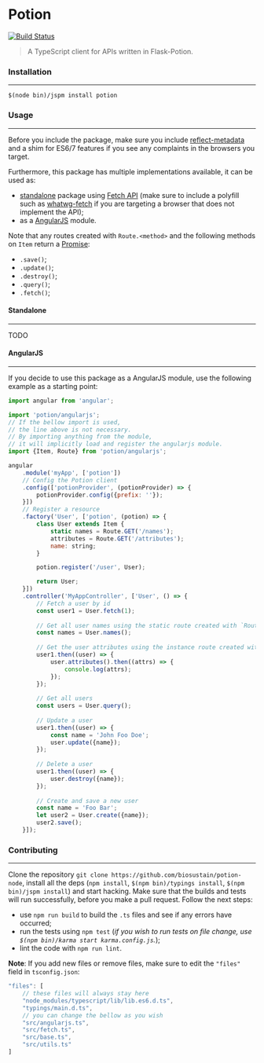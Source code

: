 # Potion

[![Build Status](https://travis-ci.org/biosustain/potion-node.svg?branch=master)](https://travis-ci.org/biosustain/potion-node)

> A TypeScript client for APIs written in Flask-Potion.

### Installation
----------------
```shell
$(node bin)/jspm install potion
```


### Usage
---------
Before you include the package, make sure you include [reflect-metadata](https://www.npmjs.com/package/reflect-metadata) and a shim for ES6/7 features if you see any complaints in the browsers you target.

Furthermore, this package has multiple implementations available, it can be used as:
* [standalone](#standalone) package using [Fetch API](https://developer.mozilla.org/en/docs/Web/API/Fetch_API) (make sure to include a polyfill such as [whatwg-fetch](https://github.com/github/fetch) if you are targeting a browser that does not implement the API);
* as a [AngularJS](#angularjs) module.

Note that any routes created with `Route.<method>` and the following methods on `Item` return a [Promise](https://developer.mozilla.org/en/docs/Web/JavaScript/Reference/Global_Objects/Promise):
* `.save()`;
* `.update()`;
* `.destroy()`;
* `.query()`;
* `.fetch()`;

#### Standalone
---------------
TODO

#### AngularJS
--------------
If you decide to use this package as a AngularJS module, use the following example as a starting point:
```js
import angular from 'angular';

import 'potion/angularjs';
// If the bellow import is used,
// the line above is not necessary.
// By importing anything from the module,
// it will implicitly load and register the angularjs module.
import {Item, Route} from 'potion/angularjs';

angular
    .module('myApp', ['potion'])
    // Config the Potion client
    .config(['potionProvider', (potionProvider) => {
    	potionProvider.config({prefix: ''});
    }])
    // Register a resource
    .factory('User', ['potion', (potion) => {
        class User extends Item {
            static names = Route.GET('/names');
            attributes = Route.GET('/attributes');
            name: string;
        }

        potion.register('/user', User);

        return User;
    }])
    .controller('MyAppController', ['User', () => {
        // Fetch a user by id
        const user1 = User.fetch(1);
        
        // Get all user names using the static route created with `Route.GET('/names')`
        const names = User.names();
        
        // Get the user attributes using the instance route created with `Route.GET('/attributes')`
        user1.then((user) => {
        	user.attributes().then((attrs) => {
        		console.log(attrs);
        	});
        });
        
        // Get all users
        const users = User.query();
        
        // Update a user
        user1.then((user) => {
            const name = 'John Foo Doe';
        	user.update({name});
        });
        
        // Delete a user
        user1.then((user) => {
            user.destroy({name});
        });
        
        // Create and save a new user
        const name = 'Foo Bar';
        let user2 = User.create({name});
        user2.save();
    }]);

```


### Contributing
----------------
Clone the repository `git clone https://github.com/biosustain/potion-node`, install all the deps (`npm install`, `$(npm bin)/typings install`, `$(npm bin)/jspm install`) and start hacking.
Make sure that the builds and tests will run successfully, before you make a pull request. Follow the next steps:
- use `npm run build` to build the `.ts` files and see if any errors have occurred;
- run the tests using `npm test` (*if you wish to run tests on file change, use `$(npm bin)/karma start karma.config.js`.*);
- lint the code with `npm run lint`.

**Note**: If you add new files or remove files, make sure to edit the `"files"` field in `tsconfig.json`:
```js
"files": [
    // these files will always stay here
	"node_modules/typescript/lib/lib.es6.d.ts",
	"typings/main.d.ts",
	// you can change the bellow as you wish
	"src/angularjs.ts",
	"src/fetch.ts",
	"src/base.ts",
	"src/utils.ts"
]
```
